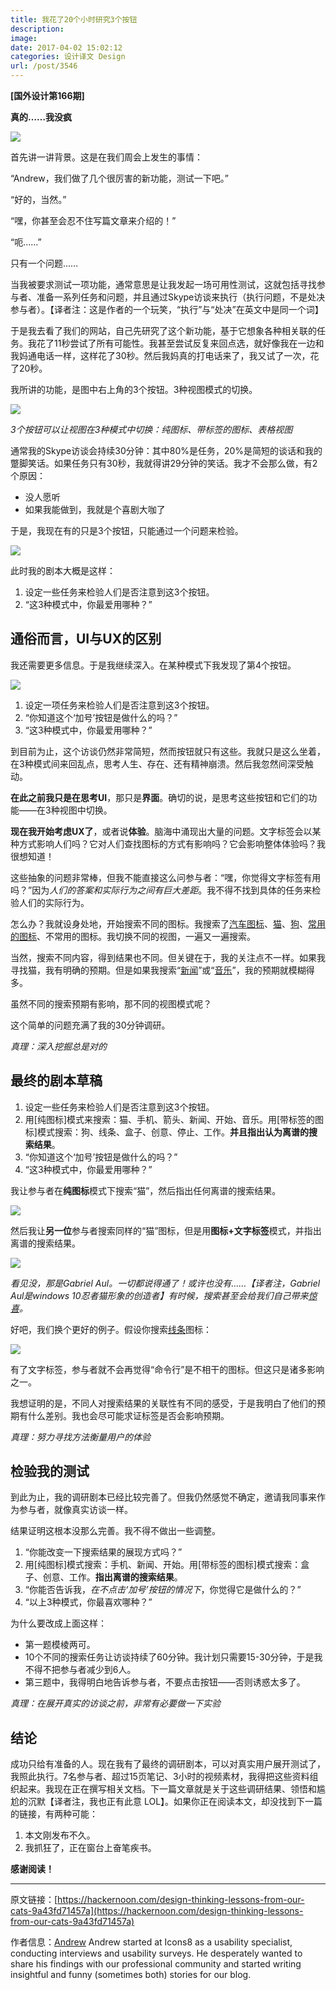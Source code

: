 ```yaml
---
title: 我花了20个小时研究3个按钮
description: 
image: 
date: 2017-04-02 15:02:12
categories: 设计译文 Design
url: /post/3546
---
```


**[国外设计第166期]**

**真的……我没疯**

![](https://cdn.victor42.work/posts/2017-04/04-02/1-K7yMuU4rbt47_UkPBOgHbg.jpeg)

首先讲一讲背景。这是在我们周会上发生的事情：

“Andrew，我们做了几个很厉害的新功能，测试一下吧。”

“好的，当然。”

“嘿，你甚至会忍不住写篇文章来介绍的！”

“呃……”

只有一个问题……

当我被要求测试一项功能，通常意思是让我发起一场可用性测试，这就包括寻找参与者、准备一系列任务和问题，并且通过Skype访谈来执行（执行问题，不是处决参与者）。【译者注：这是作者的一个玩笑，“执行”与“处决”在英文中是同一个词】

于是我去看了我们的网站，自己先研究了这个新功能，基于它想象各种相关联的任务。我花了11秒尝试了所有可能性。我甚至尝试反复来回点选，就好像我在一边和我妈通电话一样，这样花了30秒。然后我妈真的打电话来了，我又试了一次，花了20秒。

我所讲的功能，是图中右上角的3个按钮。3种视图模式的切换。

![](https://cdn.victor42.work/posts/2017-04/04-02/1-hPWugj8v0WLtri43uFsuoA.gif)

*3个按钮可以让视图在3种模式中切换：纯图标、带标签的图标、表格视图*

通常我的Skype访谈会持续30分钟：其中80%是任务，20%是简短的谈话和我的蹩脚笑话。如果任务只有30秒，我就得讲29分钟的笑话。我才不会那么做，有2个原因：

- 没人愿听
- 如果我能做到，我就是个喜剧大咖了

于是，我现在有的只是3个按钮，只能通过一个问题来检验。

![](https://cdn.victor42.work/posts/2017-04/04-02/1-lpKDQ7Z7bZi-6jisdvDI-g.png)

此时我的剧本大概是这样：

1. 设定一些任务来检验人们是否注意到这3个按钮。
2. “这3种模式中，你最爱用哪种？”

## 通俗而言，UI与UX的区别

我还需要更多信息。于是我继续深入。在某种模式下我发现了第4个按钮。

![](https://cdn.victor42.work/posts/2017-04/04-02/1-Q9VkEnuRq6srShblvChT1Q.png)

1. 设定一项任务来检验人们是否注意到这3个按钮。
2. “你知道这个‘加号’按钮是做什么的吗？”
3. “这3种模式中，你最爱用哪种？”

到目前为止，这个访谈仍然非常简短，然而按钮就只有这些。我就只是这么坐着，在3种模式间来回乱点，思考人生、存在、还有精神崩溃。然后我忽然间深受触动。

**在此之前我只是在思考UI**，那只是**界面**。确切的说，是思考这些按钮和它们的功能——在3种视图中切换。

**现在我开始考虑UX了**，或者说**体验**。脑海中涌现出大量的问题。文字标签会以某种方式影响人们吗？它对人们查找图标的方式有影响吗？它会影响整体体验吗？我很想知道！

这些抽象的问题非常棒，但我不能直接这么问参与者：“嘿，你觉得文字标签有用吗？”因为*人们的答案和实际行为之间有巨大差距*。我不得不找到具体的任务来检验人们的实际行为。

怎么办？我就设身处地，开始搜索不同的图标。我搜索了[汽车图标](https://icons8.com/web-app/for/all/car)、[猫](https://icons8.com/web-app/for/all/cat)、[狗](https://icons8.com/web-app/for/all/dog)、[常用的图标](https://icons8.com/web-app/category/all/Very-Basic)、不常用的图标。我切换不同的视图，一遍又一遍搜索。

当然，搜索不同内容，得到结果也不同。但关键在于，我的关注点不一样。如果我寻找猫，我有明确的预期。但是如果我搜索“[新闻](https://icons8.com/web-app/for/all/news)”或“[音乐](https://icons8.com/web-app/for/all/music)”，我的预期就模糊得多。

虽然不同的搜索预期有影响，那不同的视图模式呢？

这个简单的问题充满了我的30分钟调研。

*真理：深入挖掘总是对的*

## 最终的剧本草稿

1. 设定一些任务来检验人们是否注意到这3个按钮。
2. 用[纯图标]模式来搜索：猫、手机、箭头、新闻、开始、音乐。用[带标签的图标]模式搜索：狗、线条、盒子、创意、停止、工作。**并且指出认为离谱的搜索结果**。
3. “你知道这个‘加号’按钮是做什么的吗？”
4. “这3种模式中，你最爱用哪种？”

我让参与者在**纯图标**模式下搜索“猫”，然后指出任何离谱的搜索结果。

![](https://cdn.victor42.work/posts/2017-04/04-02/1-2BkFef2WystDF5jDixs5yQ.png)

然后我让**另一位**参与者搜索同样的“猫”图标，但是用**图标+文字标签**模式，并指出离谱的搜索结果。

![](https://cdn.victor42.work/posts/2017-04/04-02/1-UknyfrlsUNFZUSp8s2VN2A.png)

*看见没，那是Gabriel Aul。一切都说得通了！或许也没有……【译者注，Gabriel Aul是windows 10忍者猫形象的创造者】有时候，搜索甚至会给我们自己带来[惊喜](https://icons8.com/web-app/for/all/cat)。*

好吧，我们换个更好的例子。假设你搜索[线条](https://icons8.com/web-app/for/all/line)图标：

![](https://cdn.victor42.work/posts/2017-04/04-02/1-X_LNst4cmOD65W401cWLWA.png)

有了文字标签，参与者就不会再觉得“命令行”是不相干的图标。但这只是诸多影响之一。

我想证明的是，不同人对搜索结果的关联性有不同的感受，于是我明白了他们的预期有什么差别。我也会尽可能求证标签是否会影响预期。

*真理：努力寻找方法衡量用户的体验*

## 检验我的测试

到此为止，我的调研剧本已经比较完善了。但我仍然感觉不确定，邀请我同事来作为参与者，就像真实访谈一样。

结果证明这根本没那么完善。我不得不做出一些调整。

1. “你能改变一下搜索结果的展现方式吗？”
2. 用[纯图标]模式搜索：手机、新闻、开始。用[带标签的图标]模式搜索：盒子、创意、工作。**指出离谱的搜索结果**。
3. “你能否告诉我，*在不点击‘加号’按钮的情况下*，你觉得它是做什么的？”
4. “以上3种模式，你最喜欢哪种？”

为什么要改成上面这样：

- 第一题模棱两可。
- 10个不同的搜索任务让访谈持续了60分钟。我计划只需要15-30分钟，于是我不得不把参与者减少到6人。
- 第三题中，我得明白地告诉参与者，不要点击按钮——否则诱惑太多了。

*真理：在展开真实的访谈之前，非常有必要做一下实验*

## 结论

成功只给有准备的人。现在我有了最终的调研剧本，可以对真实用户展开测试了，我照此执行。7名参与者、超过15页笔记、3小时的视频素材，我得把这些资料组织起来。我现在正在撰写相关文档。下一篇文章就是关于这些调研结果、领悟和尴尬的沉默【译者注，我也正有此意 LOL】。如果你正在阅读本文，却没找到下一篇的链接，有两种可能：

1. 本文刚发布不久。
2. 我抓狂了，正在窗台上奋笔疾书。

**感谢阅读！**

---

原文链接：[https://hackernoon.com/design-thinking-lessons-from-our-cats-9a43fd71457a](https://hackernoon.com/design-thinking-lessons-from-our-cats-9a43fd71457a)

作者信息：[Andrew](https://twitter.com/ABNovels)
Andrew started at Icons8 as a usability specialist, conducting interviews and usability surveys. He desperately wanted to share his findings with our professional community and started writing insightful and funny (sometimes both) stories for our blog.